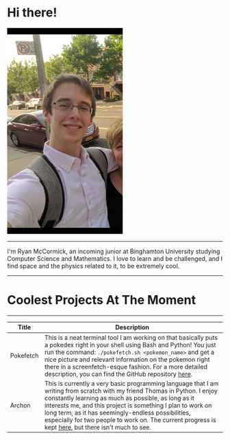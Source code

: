 # Hi there!
![Picture of me](images/brooklyn_small.png?raw=true "Big fat nerd")
____

I'm Ryan McCormick, an incoming junior at Binghamton University studying Computer Science and Mathematics. I love to learn and be challenged, and I find space and the physics related to it, to be extremely cool.

___

# Coolest Projects At The Moment
___
| Title | Description |
| ----- | ----------- |
| Pokefetch  | This is a neat terminal tool I am working on that basically puts a pokedex right in your shell using Bash and Python! You just run the command: ```./pokefetch.sh <pokemon_name>``` and get a nice picture and relevant information on the pokemon right there in a screenfetch-esque fashion. For a more detailed description, you can find the GitHub repository [here](https://github.com/rmccorm4/Pokefetch). |
| Archon     | This is currently a very basic programming language that I am writing from scratch with my friend Thomas in Python. I enjoy constantly learning as much as possible, as long as it interests me, and this project is something I plan to work on long term, as it has seemingly-endless possibilities, especially for two people to work on. The current progress is kept [here](https://github.com/rmccorm4/Archon), but there isn't much to see. |

